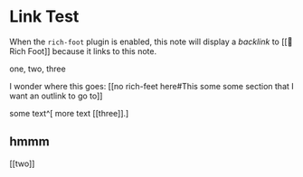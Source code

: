 # Link Test

When the `rich-foot` plugin is enabled, this note will display a *backlink* to [[🦶 Rich Foot]] because it links to this note.

one, two, three

I wonder where this goes: [[no rich-feet here#This some some section that I want an outlink to go to]]

some text^[ more text [[three]].]

## hmmm

[[two]]
	